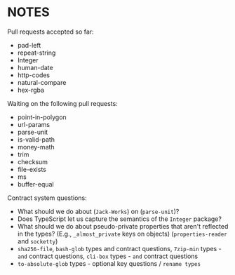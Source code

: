 # NOTES

Pull requests accepted so far:

- pad-left
- repeat-string
- Integer
- human-date
- http-codes
- natural-compare
- hex-rgba

Waiting on the following pull requests:

- point-in-polygon
- url-params
- parse-unit
- is-valid-path
- money-math
- trim
- checksum
- file-exists
- ms
- buffer-equal

Contract system questions:

- What should we do about (`Jack-Works`) on (`parse-unit`)?
- Does TypeScript let us capture the semantics of the `Integer` package?
- What should we do about pseudo-private properties that aren't reflected in the types? (E.g., `_almost_private` keys on objects) (`properties-reader` and `socketty`)
- `sha256-file`, `bash-glob` types and contract questions, `7zip-min` types - `and` contract questions, `cli-box` types - `and` contract questions
- `to-absolute-glob` types - optional key questions / `rename types`
